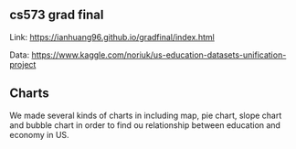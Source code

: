 cs573 grad final
---
Link: https://ianhuang96.github.io/gradfinal/index.html

Data: https://www.kaggle.com/noriuk/us-education-datasets-unification-project

Charts
---
We made several kinds of charts in including map, pie chart, slope chart and bubble chart in order to find ou relationship between education and economy in US.

